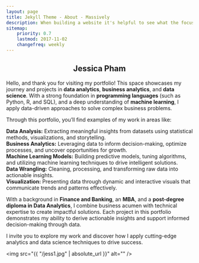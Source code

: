 ```yaml
---
layout: page
title: Jekyll Theme - About - Massively
description: When building a website it's helpful to see what the focus of your site is. This page is an example of how to show a website's focus.
sitemap:
    priority: 0.7
    lastmod: 2017-11-02
    changefreq: weekly
---
```


<h2 style="text-align: center;">Jessica Pham</h2>

<p>Hello, and thank you for visiting my portfolio! This space showcases my journey and projects in <strong>data analytics</strong>, <strong>business analytics</strong>, and <strong>data science</strong>. With a strong foundation in <strong>programming languages</strong> (such as Python, R, and SQL), and a deep understanding of <strong>machine learning</strong>, I apply data-driven approaches to solve complex business problems.</p>

<p>Through this portfolio, you’ll find examples of my work in areas like:</p>

<p>
  <strong>Data Analysis:</strong> Extracting meaningful insights from datasets using statistical methods, visualizations, and storytelling.<br />
  <strong>Business Analytics:</strong> Leveraging data to inform decision-making, optimize processes, and uncover opportunities for growth.<br />
  <strong>Machine Learning Models:</strong> Building predictive models, tuning algorithms, and utilizing machine learning techniques to drive intelligent solutions.<br />
  <strong>Data Wrangling:</strong> Cleaning, processing, and transforming raw data into actionable insights.<br />
  <strong>Visualization:</strong> Presenting data through dynamic and interactive visuals that communicate trends and patterns effectively.
</p>

<p>With a background in <strong>Finance and Banking</strong>, an <strong>MBA</strong>, and a <strong>post-degree diploma in Data Analytics</strong>, I combine business acumen with technical expertise to create impactful solutions. Each project in this portfolio demonstrates my ability to derive actionable insights and support informed decision-making through data.</p>

<p>I invite you to explore my work and discover how I apply cutting-edge analytics and data science techniques to drive success.</p>

<span class="image left"><img src="{{ "/jess1.jpg" | absolute_url }}" alt="" /></span>

        	




